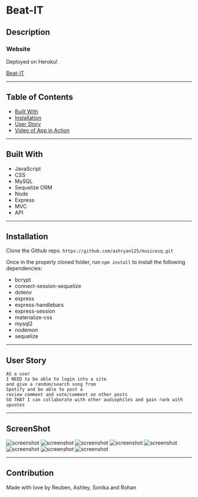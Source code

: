 # Beat-IT

## Description

### Website 
Deployed on Heroku!

[Beat-IT](https://beatit-music-app.herokuapp.com/)

---

## Table of Contents
* [Built With](#built-with)
* [Installation](#installation)
* [User Story](#user-story)
* [Video of App in Action](#video)

---

## Built With
* JavaScript
* CSS
* MySQL
* Sequelize ORM
* Node
* Express
* MVC
* API

---

## Installation
Clone the Github repo.
```https://github.com/ashryan125/musicesq.git```

Once in the properly cloned folder, run ```npm install``` to install the following dependencies:

 * bcrypt
 * connect-session-sequelize
 * dotenv
 * express
 * express-handlebars
 * express-session
 * materialize-css
 * mysql2
 * nodemon
 * sequelize

---

## User Story
```
AS a user
I NEED to be able to login into a site
and give a random/search song from
Spotify and be able to post a
review comment and vote/comment on other posts
SO THAT I can collaborate with other audiophiles and gain rank with upvotes
```

---

## ScreenShot
![screenshot](public/images/Screenshot107.png)
![screenshot](public/images/Screenshot108.png)
![screenshot](public/images/Screenshot109.png)
![screenshot](public/images/Screenshot110.png)
![screenshot](public/images/Screenshot111.png)
![screenshot](public/images/Screenshot112.png)
![screenshot](public/images/Screenshot113.png)
![screenshot](public/images/Screenshot114.png)

---


## Contribution
Made with love by Reuben, Ashley, Sonika and Rohan 


